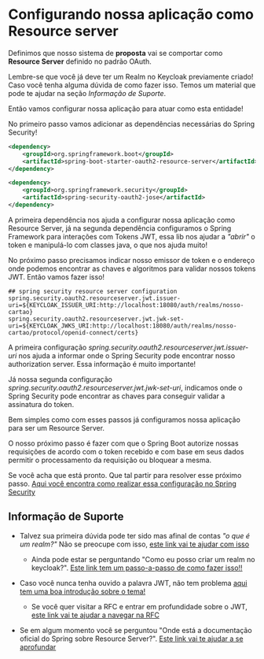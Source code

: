 # Configurando nossa aplicação como Resource server

Definimos que nosso sistema de **proposta** vai se comportar como **Resource Server** definido
no padrão OAuth. 

Lembre-se que você já deve ter um Realm no Keycloak previamente criado! Caso você tenha alguma
dúvida de como fazer isso. Temos um material que pode te ajudar na seção _Informação de Suporte_.

Então vamos configurar nossa aplicação para atuar como esta entidade!

No primeiro passo vamos adicionar as dependências necessárias do Spring Security!

```xml
<dependency>
    <groupId>org.springframework.boot</groupId>
    <artifactId>spring-boot-starter-oauth2-resource-server</artifactId>
</dependency>

<dependency>
    <groupId>org.springframework.security</groupId>
    <artifactId>spring-security-oauth2-jose</artifactId>
</dependency>
```

A primeira dependência nos ajuda a configurar nossa aplicação como Resource Server, já na segunda dependência configuramos
o Spring Framework para interações com Tokens JWT, essa lib nos ajudar a _"abrir"_ o token
e manipulá-lo com classes java, o que nos ajuda muito!

No próximo passo precisamos indicar nosso emissor de token e o endereço onde podemos encontrar
as chaves e algoritmos  para validar nossos tokens JWT. Então vamos fazer isso!

```properties
## spring security resource server configuration
spring.security.oauth2.resourceserver.jwt.issuer-uri=${KEYCLOAK_ISSUER_URI:http://localhost:18080/auth/realms/nosso-cartao}
spring.security.oauth2.resourceserver.jwt.jwk-set-uri=${KEYCLOAK_JWKS_URI:http://localhost:18080/auth/realms/nosso-cartao/protocol/openid-connect/certs}
```

A primeira configuração _spring.security.oauth2.resourceserver.jwt.issuer-uri_ nos ajuda a informar onde o Spring Security
pode encontrar nosso authorization server. Essa informação é muito importante!

Já nossa segunda configuração _spring.security.oauth2.resourceserver.jwt.jwk-set-uri_, indicamos onde o Spring Security 
pode encontrar as chaves para conseguir validar a assinatura do token.

Bem simples como com esses passos já configuramos nossa aplicação para ser um Resource Server.

O nosso próximo passo é fazer com que o Spring Boot autorize nossas requisições de acordo com o token recebido e com 
base em seus dados permitir o processamento da requisição ou bloquear a mesma.

Se você acha que está pronto. Que tal partir para resolver esse próximo passo. [Aqui você encontra como
realizar essa configuração no Spring Security](oauth-spring-security-auth.md)

## Informação de Suporte

* Talvez sua primeira dúvida pode ter sido mas afinal de contas _"o que é um realm?"_ Não se preocupe
com isso, [este link vai te ajudar com isso](https://www.keycloak.org/docs/latest/server_admin/#core-concepts-and-terms)

  * Ainda pode estar se perguntando "Como eu posso criar um realm no keycloak?". [Este link tem um passo-a-passo
  de como fazer isso!!](keycloak-realm.md)
  
* Caso você nunca tenha ouvido a palavra JWT, não tem problema [aqui tem uma boa introdução sobre o tema!](https://jwt.io/introduction/)  

  * Se você quer visitar a RFC e entrar em profundidade sobre o JWT, [este link vai te ajudar a navegar na RFC](https://tools.ietf.org/html/rfc7519) 
   
* Se em algum momento você se perguntou "Onde está a documentação oficial do Spring sobre Resource Server?". [Este link vai te ajudar a se aprofundar](https://docs.spring.io/spring-security/site/docs/current/reference/html5/#oauth2resourceserver)  
